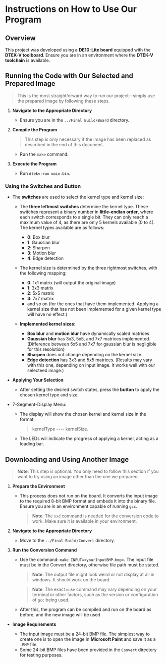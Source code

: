 # Instructions on How to Use Our Program

## Overview

This project was developed using a **DE10-Lite board** equipped with the **DTEK-V toolboard**. Ensure you are in an environment where the **DTEK-V toolchain** is available.

## Running the Code with Our Selected and Prepared Image

> This is the most straightforward way to run our project—simply use the prepared image by following these steps.

1. **Navigate to the Appropriate Directory**

   - Ensure you are in the `../Final Build/Board` directory.

2. **Compile the Program**

   > This step is only necessary if the image has been replaced as described in the end of this document.

   - Run the `make` command.

3. **Execute the Program**

   - Run `dtekv-run main.bin`.

### Using the Switches and Button

- The **switches** are used to select the kernel type and kernel size:

  - The **three leftmost switches** determine the kernel type. These switches represent a binary number in **little-endian order**, where each switch corresponds to a single bit. They can only reach a maximum value of 4, as there are only 5 kernels available (0 to 4). The kernel types available are as follows:

    - **0**: Box blur
    - **1**: Gaussian blur
    - **2**: Sharpen
    - **3**: Motion blur
    - **4**: Edge detection

  - The kernel size is determined by the three rightmost switches, with the following mapping:

    - **0**: 1x1 matrix (will output the original image)
    - **1**: 3x3 matrix
    - **2**: 5x5 matrix
    - **3**: 7x7 matrix
    - and so on (for the ones that have them implemented. Applying a kernel size that has not been implemented for a given kernel type will have no effect.)

  - **Implemented kernel sizes**:

    - **Box blur** and **motion blur** have dynamically scaled matrices.
    - **Gaussian blur** has 3x3, 5x5, and 7x7 matrices implemented. (Difference between 5x5 and 7x7 for gaussian blur is negligible for this resolution)
    - **Sharpen** does not change depending on the kernel size.
    - **Edge detection** has 3x3 and 5x5 matrices. (Results may vary with this one, depending on input image. It works well with our selecteed image.)

- **Applying Your Selection**

  - After setting the desired switch states, press the **button** to apply the chosen kernel type and size.

- 7-Segment-Display Menu:
  - The display will show the chosen kernel and kernel size in the format:
    > kernelType ---- kernelSize.
  - The LEDs will indicate the progress of applying a kernel, acting as a loading bar.

## Downloading and Using Another Image

> **Note**: This step is optional. You only need to follow this section if you want to try using an image other than the one we prepared.

1. **Prepare the Environment**

   - This process does not run on the board. It converts the input image to the required 8-bit BMP format and embeds it into the binary file. Ensure you are in an environment capable of running `gcc`.

     > **Note**: The `xxd` command is needed for the conversion code to work. Make sure it is available in your environment.

2. **Navigate to the Appropriate Directory**

   - Move to the `../Final Build/Convert` directory.

3. **Run the Conversion Command**

   - Use the command: `make INPUT=<yourInputBMP.bmp>`. The input file must be in the Convert directory, otherwise file path must be stated.

     > **Note**: The output file might look weird or not display at all in windows. It should work on the board.

     > **Note**: The exact `make` command may vary depending on your terminal or other factors, such as the version or configuration of `gcc` being used.

   - After this, the program can be compiled and run on the board as before, and the new image will be used.

- **Image Requirements**

  - The input image must be a 24-bit BMP file. The simplest way to create one is to open the image in **Microsoft Paint** and save it as a `.BMP` file.
  - Some 24-bit BMP files have been provided in the `Convert` directory for testing purposes.
